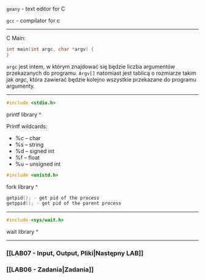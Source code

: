 `geany` - text editor for C

`gcc` - compilator for c

---

C Main:
```C
int main(int argc, char *argv) {
}
```
`argc` jest intem, w którym znajdować się będzie liczba argumentów przekazanych do programu. `Argv[]` natomiast jest tablicą o rozmiarze takim jak _argc_, która zawierać będzie kolejno wszystkie przekazane do programu argumenty.

---

```C
#include <stdio.h>
```
printf library ^

Printf wildcards:
- %c – char
- %s – string
- %d – signed int
- %f – float
- %u – unsigned int

```C
#include <unistd.h>
```
fork library ^


```C
getpid(); - get pid of the process
getppid(); - get pid of the parent process
```


---


```C
#include <sys/wait.h>
```
wait library ^

---

### [[LAB07 - Input, Output, Pliki|Następny LAB]]
### [[LAB06 - Zadania|Zadania]]